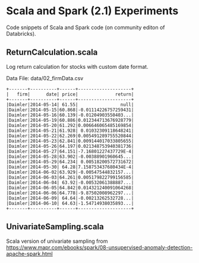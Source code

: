 # Scala and Spark (2.1) Experiments 

Code snippets of Scala and Spark code (on community editon of Databricks). 

## ReturnCalculation.scala 

Log return calculation for stocks with custom date format.

Data File: data/02_firmData.csv

```
+-------+----------+------+--------------------+
|   firm|      date| price|              return|
+-------+----------+------+--------------------+
|Daimler|2014-05-14| 61.55|                null|
|Daimler|2014-05-15|60.868|-0.01114226757259431|
|Daimler|2014-05-16|60.139|-0.01204903550403...|
|Daimler|2014-05-19|60.886|0.012344713676928779|
|Daimler|2014-05-20|61.292|0.006646065485169854|
|Daimler|2014-05-21|61.928| 0.01032309118648241|
|Daimler|2014-05-22|62.269|0.005491289755520844|
|Daimler|2014-05-23|62.841|0.009144017033805655|
|Daimler|2014-05-26|64.197|0.021348753940381736|
|Daimler|2014-05-27|64.151|-7.16801227437729E-4|
|Daimler|2014-05-28|63.902|-0.00388901960645...|
|Daimler|2014-05-29|64.234| 0.00518200572731672|
|Daimler|2014-05-30| 64.28|7.158753437680434E-4|
|Daimler|2014-06-02|63.929|-0.00547544832157...|
|Daimler|2014-06-03|64.261|0.005179822799156585|
|Daimler|2014-06-04| 63.92|-0.00532061388887...|
|Daimler|2014-06-05|64.842|0.014321240091064268|
|Daimler|2014-06-06|64.778|-9.87502008962297...|
|Daimler|2014-06-09| 64.64|-0.00213262532728...|
|Daimler|2014-06-10| 64.63|-1.54714938035893...|
+-------+----------+------+--------------------+
```

## UnivariateSampling.scala

Scala version of univariate sampling from https://www.mapr.com/ebooks/spark/08-unsupervised-anomaly-detection-apache-spark.html
